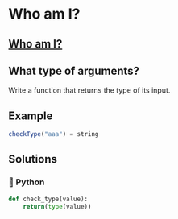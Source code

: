 # Who am I?

## [Who am I?](https://www.codewars.com/kata/5799a2d13467dbc64900094b)

## What type of arguments?

Write a function that returns the type of its input.

## Example

```javascript
checkType("aaa") = string
```

## Solutions

### 🐍 Python

```python
def check_type(value):
    return(type(value))
```

